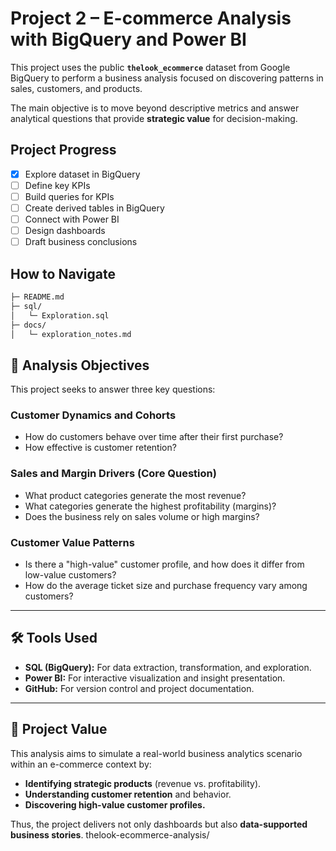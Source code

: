 # Project 2 – E-commerce Analysis with BigQuery and Power BI

This project uses the public **`thelook_ecommerce`** dataset from Google BigQuery to perform a business analysis focused on discovering patterns in sales, customers, and products.

The main objective is to move beyond descriptive metrics and answer analytical questions that provide **strategic value** for decision-making.
## Project Progress
- [x] Explore dataset in BigQuery
- [ ] Define key KPIs
- [ ] Build queries for KPIs
- [ ] Create derived tables in BigQuery
- [ ] Connect with Power BI
- [ ] Design dashboards
- [ ] Draft business conclusions
## How to Navigate
``` MARKDOWN
├─ README.md
├─ sql/
│   └─ Exploration.sql
├─ docs/
│   └─ exploration_notes.md
```

## 🎯 Analysis Objectives

This project seeks to answer three key questions:

### Customer Dynamics and Cohorts
* How do customers behave over time after their first purchase?
* How effective is customer retention?

### Sales and Margin Drivers (Core Question)
* What product categories generate the most revenue?
* What categories generate the highest profitability (margins)?
* Does the business rely on sales volume or high margins?

### Customer Value Patterns
* Is there a "high-value" customer profile, and how does it differ from low-value customers?
* How do the average ticket size and purchase frequency vary among customers?

---

## 🛠️ Tools Used
* **SQL (BigQuery):** For data extraction, transformation, and exploration.
* **Power BI:** For interactive visualization and insight presentation.
* **GitHub:** For version control and project documentation.

---

## 🚀 Project Value

This analysis aims to simulate a real-world business analytics scenario within an e-commerce context by:

* **Identifying strategic products** (revenue vs. profitability).
* **Understanding customer retention** and behavior.
* **Discovering high-value customer profiles.**

Thus, the project delivers not only dashboards but also **data-supported business stories**.
thelook-ecommerce-analysis/


